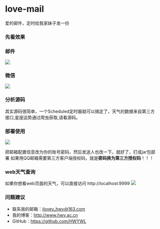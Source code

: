 # love-mail
爱的邮件，定时给我家妹子发一份

### 先看效果
### 邮件
![](https://i.imgur.com/SSlfZDi.jpg)

### 微信
![](https://hwy-figure-bed.oss-cn-hangzhou.aliyuncs.com/blog/image/20220210100322.png)

### 分析源码

其实源码很简单，一个Scheduled定时器就可以搞定了，天气的数据来自第三方接口,星座运势通过爬虫获取,请看源码。

### 部署使用
![](https://i.imgur.com/QWK378x.jpg)

把邮箱配置信息改为你的账号密码，然后发送人也改一下，就好了，打成jar包部署
如果用QQ邮箱需要第三方客户端授权码，就是**密码换为第三方授权码**！！！

### web天气查询
如果你想看web页面的天气，可以直接访问 http://localhost:9999
![](https://i.imgur.com/neZGiHO.jpg)

### 问题建议

- 联系我的邮箱：ilovey_hwy@163.com
- 我的博客：http://www.hwy.ac.cn
- GitHub：https://github.com/HWYWL
